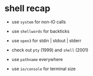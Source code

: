 # shell recap

* use `system` for non-IO calls
<!-- .element: class="fragment" -->

* use `shellwords` for backticks
<!-- .element: class="fragment" -->

* use `open3` for stdin | stdout | stderr
<!-- .element: class="fragment" -->

* check out `pty` (1999) and `shell` (2001)
<!-- .element: class="fragment" -->

* use `pathname` everywhere
<!-- .element: class="fragment" -->

* use `io/console` for terminal size
<!-- .element: class="fragment" -->
